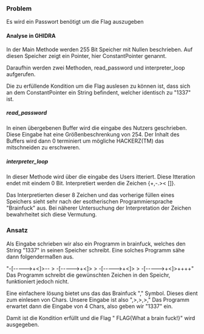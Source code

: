 ### Problem

Es wird ein Passwort benötigt um die Flag auszugeben


#### Analyse in GHIDRA

In der Main Methode werden 255 Bit Speicher mit Nullen beschrieben. Auf diesen Speicher zeigt ein Pointer, hier ConstantPointer genannt.

Daraufhin werden zwei Methoden,
read_password und interpreter_loop aufgerufen.

Die zu erfüllende Kondition um die Flag auslesen zu können ist, dass sich an dem ConstantPointer ein String befindent, welcher identisch zu "1337" ist.

##### read_password
In einen übergebenen Buffer wird die eingabe des Nutzers geschrieben. Diese Eingabe hat eine Größenbeschrenkung von 254.
Der Inhalt des Buffers wird dann 0 terminiert um mögliche HACKERZ(TM) das mitschneiden zu erschweren.

##### interpreter_loop
In dieser Methode wird über die eingabe des Users itteriert. Diese Itteration endet mit eindem 0 Bit.
Interpretiert werden die Zeichen {+,-.>< []}.

Das Interpretierten dieser 8 Zeichen und das vorherige füllen eines Speichers sieht sehr nach der esotherischen Programmiersprache "Brainfuck" aus. Bei näherer Untersuchung der Interpretation der Zeichen bewahrheitet sich diese Vermutung.

### Ansatz

Als Eingabe schrieben wir also ein Programm in brainfuck, welches den String "1337" in seinen Speicher schreibt.
Eine solches Programm sähe dann folgendermaßen aus.

"-[----->+<]>--  > -[----->+<]>  > -[----->+<]> >  -[----->+<]>++++"
Das Programm schreibt die gewünschten Zeichen in den Speichr, funktioniert jedoch nicht.

Eine einfachere lösung bietet uns das das Brainfuck "," Symbol. Dieses dient zum einlesen von Chars.
Unsere Eingabe ist also ",>,>,>," Das Programm erwartet dann die Eingabe von 4 Chars, also geben wir "1337" ein.

Damit ist die Kondition erfüllt und die Flag  " FLAG{What a brain fuck!}" wird ausgegeben.

